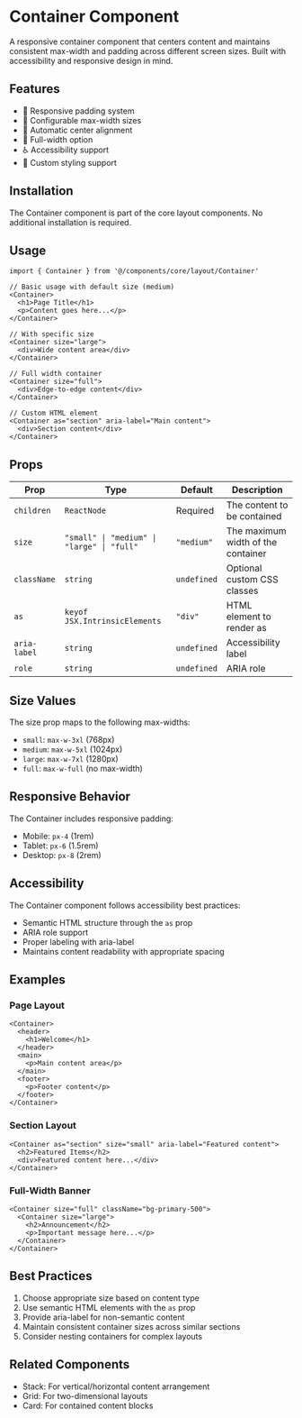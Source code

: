 # Container Component

A responsive container component that centers content and maintains consistent max-width and padding across different screen sizes. Built with accessibility and responsive design in mind.

## Features

- 📱 Responsive padding system
- 📏 Configurable max-width sizes
- 🎯 Automatic center alignment
- 🔄 Full-width option
- ♿ Accessibility support
- 🎨 Custom styling support

## Installation

The Container component is part of the core layout components. No additional installation is required.

## Usage

```tsx
import { Container } from '@/components/core/layout/Container'

// Basic usage with default size (medium)
<Container>
  <h1>Page Title</h1>
  <p>Content goes here...</p>
</Container>

// With specific size
<Container size="large">
  <div>Wide content area</div>
</Container>

// Full width container
<Container size="full">
  <div>Edge-to-edge content</div>
</Container>

// Custom HTML element
<Container as="section" aria-label="Main content">
  <div>Section content</div>
</Container>
```

## Props

| Prop | Type | Default | Description |
|------|------|---------|-------------|
| `children` | `ReactNode` | Required | The content to be contained |
| `size` | `"small" \| "medium" \| "large" \| "full"` | `"medium"` | The maximum width of the container |
| `className` | `string` | `undefined` | Optional custom CSS classes |
| `as` | `keyof JSX.IntrinsicElements` | `"div"` | HTML element to render as |
| `aria-label` | `string` | `undefined` | Accessibility label |
| `role` | `string` | `undefined` | ARIA role |

## Size Values

The size prop maps to the following max-widths:
- `small`: `max-w-3xl` (768px)
- `medium`: `max-w-5xl` (1024px)
- `large`: `max-w-7xl` (1280px)
- `full`: `max-w-full` (no max-width)

## Responsive Behavior

The Container includes responsive padding:
- Mobile: `px-4` (1rem)
- Tablet: `px-6` (1.5rem)
- Desktop: `px-8` (2rem)

## Accessibility

The Container component follows accessibility best practices:
- Semantic HTML structure through the `as` prop
- ARIA role support
- Proper labeling with aria-label
- Maintains content readability with appropriate spacing

## Examples

### Page Layout
```tsx
<Container>
  <header>
    <h1>Welcome</h1>
  </header>
  <main>
    <p>Main content area</p>
  </main>
  <footer>
    <p>Footer content</p>
  </footer>
</Container>
```

### Section Layout
```tsx
<Container as="section" size="small" aria-label="Featured content">
  <h2>Featured Items</h2>
  <div>Featured content here...</div>
</Container>
```

### Full-Width Banner
```tsx
<Container size="full" className="bg-primary-500">
  <Container size="large">
    <h2>Announcement</h2>
    <p>Important message here...</p>
  </Container>
</Container>
```

## Best Practices

1. Choose appropriate size based on content type
2. Use semantic HTML elements with the `as` prop
3. Provide aria-label for non-semantic content
4. Maintain consistent container sizes across similar sections
5. Consider nesting containers for complex layouts

## Related Components

- Stack: For vertical/horizontal content arrangement
- Grid: For two-dimensional layouts
- Card: For contained content blocks
